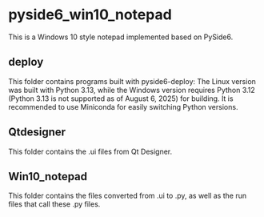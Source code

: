 # pyside6_win10_notepad
This is a Windows 10 style notepad implemented based on PySide6.

## deploy
This folder contains programs built with pyside6-deploy: 
The Linux version was built with Python 3.13, while the Windows version requires Python 3.12 (Python 3.13 is not supported as of August 6, 2025) for building. It is recommended to use Miniconda for easily switching Python versions.

## Qtdesigner 
This folder contains the .ui files from Qt Designer.

## Win10_notepad
This folder contains the files converted from .ui to .py, as well as the run files that call these .py files.
